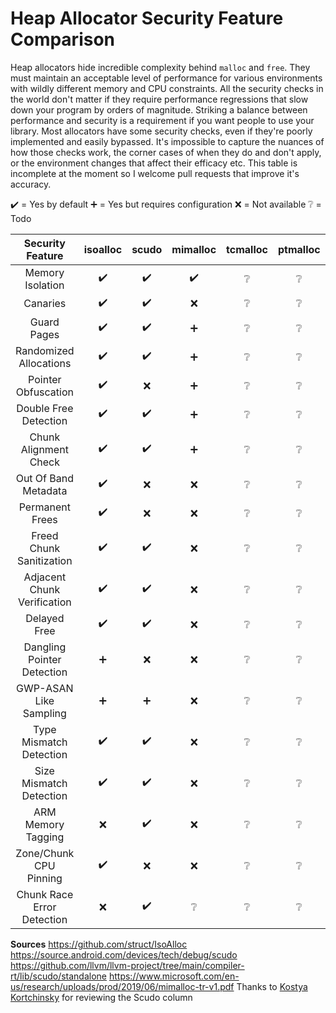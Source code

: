 # Heap Allocator Security Feature Comparison

Heap allocators hide incredible complexity behind `malloc` and `free`. They must maintain an acceptable level of performance for various environments with wildly different memory and CPU constraints. All the security checks in the world don't matter if they require performance regressions that slow down your program by orders of magnitude. Striking a balance between performance and security is a requirement if you want people to use your library. Most allocators have some security checks, even if they're poorly implemented and easily bypassed. It's impossible to capture the nuances of how those checks work, the corner cases of when they do and don't apply, or the environment changes that affect their efficacy etc. This table is incomplete at the moment so I welcome pull requests that improve it's accuracy.

:heavy_check_mark: = Yes by default
:heavy_plus_sign: = Yes but requires configuration
:x: = Not available
:grey_question: = Todo


| Security Feature		    | isoalloc         | scudo 		      | mimalloc  	     | tcmalloc      | ptmalloc      | jemalloc      |
|:-------------------------:|:----------------:|:----------------:|:----------------:|:-------------:|:-------------:|:-------------:|
|Memory Isolation			|:heavy_check_mark:|:heavy_check_mark:|:heavy_check_mark:|:grey_question:|:grey_question:|:grey_question:|
|Canaries  			        |:heavy_check_mark:|:heavy_check_mark:|:x:   			 |:grey_question:|:grey_question:|:grey_question:|
|Guard Pages		   	    |:heavy_check_mark:|:heavy_check_mark:|:heavy_plus_sign: |:grey_question:|:grey_question:|:grey_question:|
|Randomized Allocations	    |:heavy_check_mark:|:heavy_check_mark:|:heavy_plus_sign: |:grey_question:|:grey_question:|:grey_question:|
|Pointer Obfuscation        |:heavy_check_mark:|:x:				  |:heavy_plus_sign: |:grey_question:|:grey_question:|:grey_question:|
|Double Free Detection      |:heavy_check_mark:|:heavy_check_mark:|:heavy_plus_sign: |:grey_question:|:grey_question:|:grey_question:|
|Chunk Alignment Check      |:heavy_check_mark:|:heavy_check_mark:|:heavy_plus_sign: |:grey_question:|:grey_question:|:grey_question:|
|Out Of Band Metadata       |:heavy_check_mark:|:x:				  |:x:				 |:grey_question:|:grey_question:|:grey_question:|
|Permanent Frees		    |:heavy_check_mark:|:x:				  |:x:				 |:grey_question:|:grey_question:|:grey_question:|
|Freed Chunk Sanitization   |:heavy_check_mark:|:heavy_check_mark:|:x:				 |:grey_question:|:grey_question:|:grey_question:|
|Adjacent Chunk Verification|:heavy_check_mark:|:heavy_check_mark:|:x:				 |:grey_question:|:grey_question:|:grey_question:|
|Delayed Free    	        |:heavy_check_mark:|:heavy_check_mark:|:x:				 |:grey_question:|:grey_question:|:grey_question:|
|Dangling Pointer Detection |:heavy_plus_sign: |:x:				  |:x:				 |:grey_question:|:grey_question:|:grey_question:|
|GWP-ASAN Like Sampling     |:heavy_plus_sign: |:heavy_plus_sign: |:x:				 |:grey_question:|:grey_question:|:grey_question:|
|Type Mismatch Detection	|:heavy_check_mark:|:heavy_check_mark:|:x:				 |:grey_question:|:grey_question:|:grey_question:|
|Size Mismatch Detection	|:heavy_check_mark:|:heavy_check_mark:|:x:				 |:grey_question:|:grey_question:|:grey_question:|
|ARM Memory Tagging			|:x:			   |:heavy_check_mark:|:x:				 |:grey_question:|:grey_question:|:grey_question:|
|Zone/Chunk CPU Pinning		|:heavy_check_mark:|:x:				  |:x:				 |:grey_question:|:grey_question:|:grey_question:|
|Chunk Race Error Detection |:x:			   |:heavy_check_mark:|:grey_question:   |:grey_question:|:grey_question:|:grey_question:|

**Sources**
https://github.com/struct/IsoAlloc
https://source.android.com/devices/tech/debug/scudo
https://github.com/llvm/llvm-project/tree/main/compiler-rt/lib/scudo/standalone
https://www.microsoft.com/en-us/research/uploads/prod/2019/06/mimalloc-tr-v1.pdf
Thanks to [Kostya Kortchinsky](https://twitter.com/@crypt0ad) for reviewing the Scudo column
